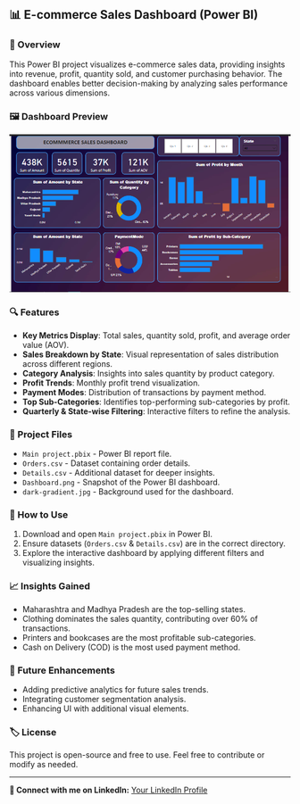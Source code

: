 ## 📊 E-commerce Sales Dashboard (Power BI)

### 📌 Overview
This Power BI project visualizes e-commerce sales data, providing insights into revenue, profit, quantity sold, and customer purchasing behavior. The dashboard enables better decision-making by analyzing sales performance across various dimensions.

### 🖼️ Dashboard Preview
![Dashboard](Dashboard.png)

### 🔍 Features
- **Key Metrics Display**: Total sales, quantity sold, profit, and average order value (AOV).
- **Sales Breakdown by State**: Visual representation of sales distribution across different regions.
- **Category Analysis**: Insights into sales quantity by product category.
- **Profit Trends**: Monthly profit trend visualization.
- **Payment Modes**: Distribution of transactions by payment method.
- **Top Sub-Categories**: Identifies top-performing sub-categories by profit.
- **Quarterly & State-wise Filtering**: Interactive filters to refine the analysis.

### 📂 Project Files
- `Main project.pbix` - Power BI report file.
- `Orders.csv` - Dataset containing order details.
- `Details.csv` - Additional dataset for deeper insights.
- `Dashboard.png` - Snapshot of the Power BI dashboard.
- `dark-gradient.jpg` - Background used for the dashboard.

### 📌 How to Use
1. Download and open `Main project.pbix` in Power BI.
2. Ensure datasets (`Orders.csv` & `Details.csv`) are in the correct directory.
3. Explore the interactive dashboard by applying different filters and visualizing insights.

### 📈 Insights Gained
- Maharashtra and Madhya Pradesh are the top-selling states.
- Clothing dominates the sales quantity, contributing over 60% of transactions.
- Printers and bookcases are the most profitable sub-categories.
- Cash on Delivery (COD) is the most used payment method.

### 🚀 Future Enhancements
- Adding predictive analytics for future sales trends.
- Integrating customer segmentation analysis.
- Enhancing UI with additional visual elements.

### 🏷️ License
This project is open-source and free to use. Feel free to contribute or modify as needed.

---
**🔗 Connect with me on LinkedIn:** [Your LinkedIn Profile](#)

